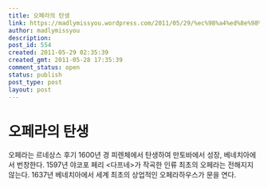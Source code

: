 ```yaml
---
title: 오페라의 탄생
link: https://madlymissyou.wordpress.com/2011/05/29/%ec%98%a4%ed%8e%98%eb%9d%bc%ec%9d%98-%ed%83%84%ec%83%9d/
author: madlymissyou
description: 
post_id: 554
created: 2011-05-29 02:35:39
created_gmt: 2011-05-28 17:35:39
comment_status: open
status: publish
post_type: post
layout: post
---
```


# 오페라의 탄생

오페라는 르네상스 후기 1600년 경 피렌체에서 탄생하여 만토바에서 성장, 베네치아에서 번창한다. 1597년 야코포 페리 <다프네>가 작곡한 인류 최초의 오페라는 전해지지 않는다. 1637년 베네치아에서 세계 최초의 상업적인 오페라하우스가 문을 연다.